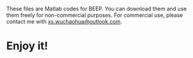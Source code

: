 These files are Matlab codes for BEEP.
You can download them and use them freely for non-commercial purposes. For commercial use, please contact me with xs.wuchaohua@outlook.com.

Enjoy it!
====
